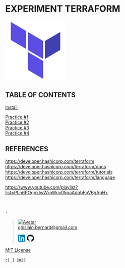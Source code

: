 # EXPERIMENT TERRAFORM

[![Terraform](terraform.webp "Terraform")](https://developer.hashicorp.com/terraform)

## TABLE OF CONTENTS

[Install](notebook/install.md)

[Practice #1](notebook/practice1.md)  
[Practice #2](notebook/practice2.md)  
[Practice #3](notebook/practice3.md)  
[Practice #4](notebook/practice4.md)

## REFERENCES

https://developer.hashicorp.com/terraform  
https://developer.hashicorp.com/terraform/docs  
https://developer.hashicorp.com/terraform/tutorials  
https://developer.hashicorp.com/terraform/language

https://www.youtube.com/playlist?list=PLn6POgpklwWrpWnv05paAdqbFbV6gApHx

&nbsp;

`-`

> [![Avatar](https://avatars.githubusercontent.com/u/37534566?s=96&v=4)](mailto:ghislain.bernard@gmail.com)  
> ghislain.bernard@gmail.com
>
> [![LinkedIN](notebook/img/linkedin.webp "ghislain-bernard")](https://www.linkedin.com/in/ghislain-bernard)
> [![Github](notebook/img/github.webp "ghislain-bernard")](https://github.com/ghislain-bernard)

[MIT License](https://opensource.org/license/mit)

`c[_] 2025`
